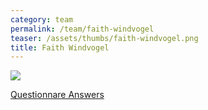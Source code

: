 ```yaml
---
category: team
permalink: /team/faith-windvogel
teaser: /assets/thumbs/faith-windvogel.png
title: Faith Windvogel
---
```


<img src="/assets/img/faith-windvogel.png" />

[Questionnare Answers](https://drive.google.com/open?id=1d0UrKZHWT86lL706Fh87ANlpMguEt0G0uKI6RS0bpEE)
